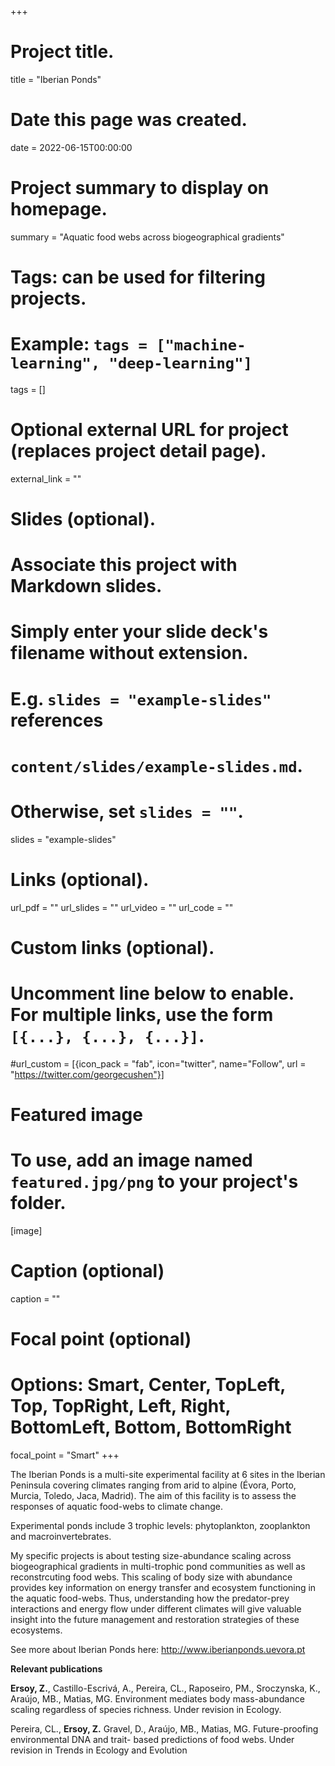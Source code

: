 +++
# Project title.
title = "Iberian Ponds"

# Date this page was created.
date = 2022-06-15T00:00:00

# Project summary to display on homepage.
summary = "Aquatic food webs across biogeographical gradients"

# Tags: can be used for filtering projects.
# Example: `tags = ["machine-learning", "deep-learning"]`
tags = []

# Optional external URL for project (replaces project detail page).
external_link = ""

# Slides (optional).
#   Associate this project with Markdown slides.
#   Simply enter your slide deck's filename without extension.
#   E.g. `slides = "example-slides"` references 
#   `content/slides/example-slides.md`.
#   Otherwise, set `slides = ""`.
slides = "example-slides"

# Links (optional).
url_pdf = ""
url_slides = ""
url_video = ""
url_code = ""

# Custom links (optional).
#   Uncomment line below to enable. For multiple links, use the form `[{...}, {...}, {...}]`.
#url_custom = [{icon_pack = "fab", icon="twitter", name="Follow", url = "https://twitter.com/georgecushen"}]

# Featured image
# To use, add an image named `featured.jpg/png` to your project's folder. 
[image]
  # Caption (optional)
  caption = ""
  
  # Focal point (optional)
  # Options: Smart, Center, TopLeft, Top, TopRight, Left, Right, BottomLeft, Bottom, BottomRight
  focal_point = "Smart"
+++

The Iberian Ponds is a multi-site experimental facility at 6 sites in the Iberian Peninsula covering climates ranging from arid to alpine (Évora, Porto, Murcia, Toledo, Jaca,  Madrid). The aim of this facility is to assess the responses of aquatic food-webs to climate change.

Experimental ponds include 3 trophic levels: phytoplankton, zooplankton and macroinvertebrates. 

My specific projects is about testing size-abundance scaling across biogeographical gradients in multi-trophic pond communities as well as reconstrcuting food webs. This scaling of body size with abundance provides key information on energy transfer and ecosystem functioning in the aquatic food-webs. Thus, understanding how the predator-prey interactions and energy flow under different climates will give valuable insight into the future management and restoration strategies of these ecosystems.

See more about Iberian Ponds here: http://www.iberianponds.uevora.pt

**Relevant publications**

**Ersoy, Z.**, Castillo-Escrivá, A., Pereira, CL., Raposeiro, PM., Sroczynska, K., Araújo, MB., Matias, MG. Environment mediates body mass-abundance scaling regardless of species richness. Under revision in Ecology.

Pereira, CL., **Ersoy, Z.** Gravel, D., Araújo, MB., Matias, MG. Future-proofing environmental DNA and trait- based predictions of food webs. Under revision in Trends in Ecology and Evolution





